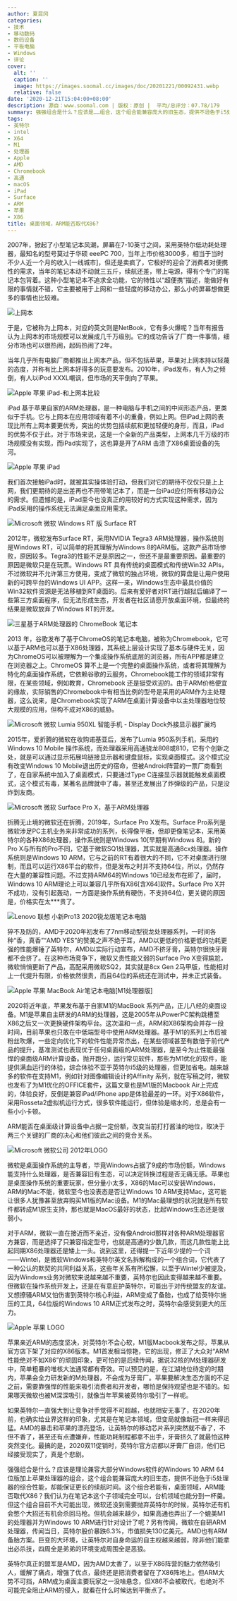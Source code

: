 ```yaml
---
author: 夏昆冈
categories:
- 技术
- 移动数码
- 数码设备
- 平板电脑
- Windows
- 评论
cover:
  alt: ''
  caption: ''
  image: https://images.soomal.cc/images/doc/20201221/00092431.webp
  relative: false
date: '2020-12-21T15:04:00+08:00'
description: 源自：www.soomal.com | 版权：原创 |  平均/总评分：07.78/179
summary: 强强组合是什么？应该是……组合，这个组合能兼容庞大的旧生态，提供不逊色于i5处理器的综合性能，却能保证更长的续航时间。这个组合若能有，桌面领域，ARM能否取代X86？我们认为在笔记本这个子领域完全可以，台机领域也能分到一杯羹。
tags:
- 英特尔
- intel
- X64
- M1
- 处理器
- Apple
- AMD
- Chromebook
- 高通
- macOS
- iPad
- Surface
- ARM
- 苹果
- X86
title: 桌面领域，ARM能否取代X86?
---
```


2007年，掀起了小型笔记本风潮，屏幕在7-10英寸之间，采用英特尔低功耗处理器，最知名的型号莫过于华硕 eeePC 700，当年上市价格3000多，相当于当时不少人近一个月的收入[一线城市]，但还是卖疯了，它极好的迎合了消费者对便携性的需求，当年的笔记本动不动就三五斤，续航还差，带上电源，得有个专门的笔记本包背着。这种小型笔记本不追求全功能，它的特性以“超便携”描述，能做好有限的事情就不错，它主要被用于上网和一些轻度的移动办公，那么小的屏幕想做更多的事情也比较难。

![上网本](https://images.soomal.cc/images/doc/20090708/00002246.webp)




于是，它被称为上网本，对应的英文则是NetBook，它有多火爆呢？当年有报告认为上网本的市场规模可以发展成几千万级别。它的成功告诉了厂商一件事情，细分市场也可以很热闹，起码热闹了2年。

当年几乎所有电脑厂商都推出上网本产品，但不包括苹果，苹果对上网本持以轻蔑的态度，并称有比上网本好得多的玩意要发布。2010年，iPad发布，有人为之倾倒，有人以iPod XXXL嘲讽，但市场的天平倒向了苹果。

![Apple 苹果 iPad-和上网本比较](https://images.soomal.cc/images/doc/20100416/00005056.webp)




iPad 基于苹果自家的ARM处理器，是一种电脑与手机之间的中间形态产品，更类似于手机。它与上网本在应用领域有着不小的重叠，例如上网。但iPad上网的表现比所有上网本要更优秀，突出的优势包括续航和更加轻便的身形，而且，iPad的优势不仅于此，对于市场来说，这是一个全新的产品类型，上网本几千万级的市场规模没有实现，而iPad实现了，这也算是开了ARM 击溃了X86桌面设备的先河。

![Apple 苹果 iPad](https://images.soomal.cc/images/doc/20201221/00092426.webp)




我们首次接触iPad时，就被其实操体验打动，但我们对它的期待不仅仅只是上上网，我们更期待的是出差再也不用带笔记本了，而是一台iPad应付所有移动办公的需求。但遗憾的是，iPad至今也没真正的用较好的方式实现这种需求，因为iPad采用的操作系统无法满足桌面应用需求。

![Microsoft 微软 Windows RT 版 Surface RT](https://images.soomal.cc/images/doc/20201221/00092427.webp)




2012年，微软发布Surface RT，采用NVIDIA Tegra3 ARM处理器，操作系统则是Windows RT，可以简单的将其理解为Windows 8的ARM版。这款产品市场惨败，原因较多。Tegra3的性能不足是原因之一，但还不是最重要原因。最重要的原因是微软只是在玩票。Windows RT 具有传统的桌面模式和传统Win32 APIs，不过微软并不允许第三方使用，变成了微软的独占环境，微软的算盘是让用户使用新的可跨平台的Windows UI APP。这样一来，Windows生态中最具价值的Win32软件资源是无法移植到RT桌面的。后来有爱好者对RT进行越狱后编译了一些第三方桌面程序，但无法形成生态，开发者在社区请愿开放桌面环境，但最终的结果是微软放弃了Windows RT的开发。

![三星基于ARM处理器的 ChromeBook 笔记本](https://images.soomal.cc/images/doc/20201221/00092428.webp)




2013 年，谷歌发布了基于ChromeOS的笔记本电脑，被称为Chromebook，它可以基于ARM也可以基于X86处理器，其系统上层设计实现了基本与硬件无关，因为ChromeOS可以被理解为一个集成操作系统底层的浏览器，所有APP都是建立在浏览器之上。ChromeOS 算不上是一个完整的桌面操作系统，或者将其理解为特化的桌面操作系统，它依赖谷歌的云服务。Chromebook能工作的领域非常有限，在某些领域，例如教育，Chromebook 还是挺受欢迎的。由于ARM价格便宜的缘故，实际销售的Chromebook中有相当比例的型号是采用的ARM作为主处理器，这么说来，是Chromebook实现了ARM在桌面计算设备中以主处理器地位较大规模的应用，但构不成对X86的威胁。

![Microsoft 微软 Lumia 950XL 智能手机 - Display Dock外接显示器扩展坞](https://images.soomal.cc/images/doc/20201221/00092432.webp)




2015年，爱折腾的微软在收购诺基亚后，发布了Lumia 950系列手机，采用的Windows 10 Mobile 操作系统，而处理器采用高通骁龙808或810，它有个创新之处，就是可以通过显示拓展坞链接显示器和键盘鼠标，实现桌面模式。这个模式没有改变Windows 10 Mobile退出历史的宿命，但被Android阵营的一票厂商看到了，在自家系统中加入了桌面模式，只要通过Type C连接显示器就能触发桌面模式，这个模式有毒，某著名品牌就中了毒，甚至还发展出了炸弹级的产品，只是没炸到友商。

![Microsoft 微软 Surface Pro X，基于ARM处理器](https://images.soomal.cc/images/doc/20201221/00092429.webp)




折腾无止境的微软还在折腾，2019年，Surface Pro X发布。Surface Pro系列是微软涉足PC主机业务来非常成功的系列，长得像平板，但却更像笔记本，采用英特尔的各种X86处理器，操作系统则是Windows 10[早期有Windows 8]。新的Pro X与所有的Pro不同，它基于微软SQ1处理器，其实就是高通8cx处理器。操作系统则是Windows 10 ARM，它与之前的RT有着很大的不同，它不对桌面进行限制，而且可以运行X86平台的软件，但是发布之时并不支持64位，所以，仍然存在大量的兼容性问题。不过支持ARM64的Windows 10已经发布在即了，届时，Windows 10 ARM理论上可以兼容几乎所有X86[含X64]软件。Surface Pro X并不成功，没有引起轰动，一方面是操作系统有硬伤，不支持64位，更关键的原因是，价格实在太***贵了。

![Lenovo 联想 小新Pro13 2020锐龙版笔记本电脑](https://images.soomal.cc/images/doc/20200728/00090316.webp)




猝不及防的，AMD于2020年初发布了7nm移动型锐龙处理器系列，一时间各种“香，真香”“AMD YES”的赞美之声不绝于耳，AMD以更低的价格更低的功耗更强的性能爆锤了英特尔，AMD以实际行动宣布，AMD不挤牙膏，英特尔很快牙膏都不会挤了。在这种市场竞争下，微软又贵性能又弱的Surface Pro X变得尴尬，微软悄悄更新了产品，高配采用微软SQ2，其实就是8cx Gen 2马甲版，性能相对上一代提升有限，价格依然很贵，而且64位的系统还在测试中，并未正式装备。

![Apple 苹果 MacBook Air笔记本电脑[M1处理器版]](https://images.soomal.cc/images/doc/20201118/00091989.webp)




2020将近年底，苹果发布基于自家M1的MacBook 系列产品，正儿八经的桌面设备。M1是苹果自主研发的ARM的处理器，这是2005年从PowerPC架构跳槽至X86之后又一次更换硬件架构平台。这次温和一点，ARM和X86架构会并存一段时间，目前苹果也只敢在中低端型号中使用ARM处理器。基于M1的系列上市后被粉丝吹爆，一些定向优化下的软件性能异常杰出，在某些领域甚至有数倍于前代产品的提升，基准测试也表现优于任何桌面级的ARM处理器，是至今为止性能最强悍的桌面级ARM计算设备。抛开跑分，运行常见软件，那些为M1优化的软件，能提供满血运行的体验，综合体验不亚于英特尔i5级的处理器，但更加省电。越来越多的软件在支持M1，例如针对图像编辑设计的Affinity 系列，就在写稿之时，微软也发布了为M1优化的OFFICE套件，这篇文章也是M1版的Macbook Air上完成的，体验良好，反倒是兼容iPad/iPhone app是体验最差的一环。对于X86软件，采用Rosseta2虚拟机运行方式，很多软件能运行，但体验是缩水的，总是会有一些小小卡顿。

ARM能否在桌面级计算设备中占据一定份额，改变当前打打酱油的地位，取决于两三个关键的厂商的决心和他们彼此之间的竞合关系。

![Microsoft 微软公司 2012年LOGO](https://images.soomal.cc/images/doc/20130203/00027377.webp)




微软是桌面操作系统的主导者，毕竟Windows占据了9成的市场份额，Windows能支持什么处理器，是否兼容旧有生态，可以决定转换过程是否无痛无感。苹果也是桌面操作系统的重要玩家，但分量小太多，X86的Mac可以安装Windows，ARM的Mac不能，微软至今也没表态是否让Windows 10 ARM支持Mac，这可能让很多人犹豫甚至放弃购买M1版的Mac设备。M1的Mac最理想的状况就是所有软件都转成M1原生支持，那也就是MacOS最好的状态，比起Windows生态还是很弱小。

对于ARM，微软一直在接近而不亲近，没有像Android那样对各种ARM处理器官方兼容，而是选择了只兼容指定型号，也就是高通的少数几款，而这几款性能上比起同期X86处理器还是矮上一头。说到这里，还得提一下近年少提的一个词――Wintel，是微软Windows和英特尔英文名拆解构成的一个组合词，它代表了一种公认的默契的共同利益关系，这些年关系有所松懈，以至于Wintel少被提及，因为Windows业务对微软来说越来越不重要，英特尔也因此变得越来越不重要。但微软在操作系统开发上，还是在有意庇护英特尔，可能出于对传统盟友的友谊。又想撩骚ARM又怕伤害到英特尔核心利益，ARM变成了备胎，也成了给英特尔施压的工具，64位版的Windows 10 ARM正式发布之时，英特尔会感受到更大的压力。

![Apple 苹果 LOGO](https://images.soomal.cc/images/doc/20201221/00092430.webp)




苹果亲近ARM的态度坚决，对英特尔不会心软，M1版Macbook发布之际，苹果从官方店下架了对应的X86版本。M1首发相当惊艳，它的出现，修正了大众对“ARM性能绝对不如X86”的顽固印象，更可怕的是后续传闻，据说32核的M处理器研发中，简单粗暴的堆核大法通常都有奇效。可以预见的是，在江湖地位待定的时期内，苹果会全力研发新的M处理器，不会成为牙膏厂。苹果要解决生态方面的不足之前，需要靠强悍的性能来吸引消费者和开发者，哪怕是保持观望也是不错的。如果哪天微软也被M深深吸引，就像当年苹果被英特尔吸引了一样呢。

如果英特尔一直强大到让竞争对手觉得不可超越，也就相安无事了，在2020年前，也确实给业界这样的印象，尤其是在笔记本领域，但变局就像新冠一样来得迅猛。AMD的暴击和苹果的漂亮登场，让英特尔的移动芯片系列突然就不香了，不但不香了，甚至还有点遭嫌弃，性能功耗制程都拿不出手，牙膏挤久了就最怕这种突然变化。最搞的是，2020双11促销时，英特尔官方店都以牙膏厂自诩，他们已经接受现实了，真是个悲剧。

强强组合是什么？应该是理论兼容大部分Windows软件的Windows 10 ARM 64位版加上苹果处理器的组合，这个组合能兼容庞大的旧生态，提供不逊色于i5处理器的综合性能，却能保证更长的续航时间。这个组合若能有，桌面领域，ARM能否取代X86？我们认为在笔记本这个子领域完全可以，台机领域也能分到一杯羹。但这个组合目前不大可能出现，微软还没到需要抛弃英特尔的时候，英特尔还有机会憋个大招还有机会杀回马枪。但机会越来越少，如果高通也弄出了一个媲美M1的处理器并为Windows 10 ARM进行针对设计了呢？另有传闻，微软在自研ARM处理器，传闻当日，英特尔股价暴跌6.3%，市值损失130亿美元。AMD也有ARM备胎方案。巨变的大环境，让英特尔对自身命运的自主权越来越弱，除非他们能拿出必杀技，四周全是弟弟的环境变成周围全是恶狼。

英特尔真正的盟军是AMD，因为AMD太香了，以至于X86阵营的魅力依然吸引人，缓解了痛点，增强了优点，最终还是把消费者留在了X86阵地上。但ARM大势不可挡，ARM成为桌面主要玩家之一没啥悬念，但X86不会被取代，也绝对不可能完全阻止ARM的侵入，就看在什么时候达到平衡点了。